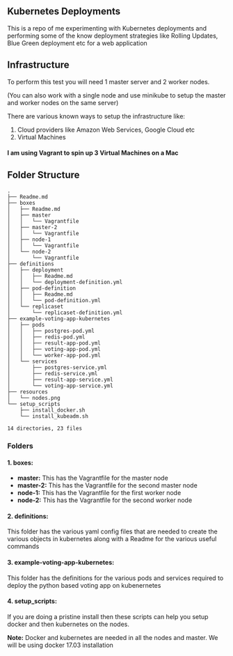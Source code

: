 ## Kubernetes Deployments

This is a repo of me experimenting with Kubernetes deployments and performing some of the know deployment strategies like Rolling Updates, Blue Green deployment etc for a web application

## Infrastructure
To perform this test you will need 1 master server and 2 worker nodes.

(You can also work with a single node and use minikube to setup the master and worker nodes on the same server)

There are various known ways to setup the infrastructure like:
1. Cloud providers like Amazon Web Services, Google Cloud etc
2. Virtual Machines

#### I am using Vagrant to spin up 3 Virtual Machines on a Mac


## Folder Structure

```
.
├── Readme.md
├── boxes
│   ├── Readme.md
│   ├── master
│   │   └── Vagrantfile
│   ├── master-2
│   │   └── Vagrantfile
│   ├── node-1
│   │   └── Vagrantfile
│   └── node-2
│       └── Vagrantfile
├── definitions
│   ├── deployment
│   │   ├── Readme.md
│   │   └── deployment-definition.yml
│   ├── pod-definition
│   │   ├── Readme.md
│   │   └── pod-definition.yml
│   └── replicaset
│       └── replicaset-definition.yml
├── example-voting-app-kubernetes
│   ├── pods
│   │   ├── postgres-pod.yml
│   │   ├── redis-pod.yml
│   │   ├── result-app-pod.yml
│   │   ├── voting-app-pod.yml
│   │   └── worker-app-pod.yml
│   └── services
│       ├── postgres-service.yml
│       ├── redis-service.yml
│       ├── result-app-service.yml
│       └── voting-app-service.yml
├── resources
│   └── nodes.png
└── setup_scripts
    ├── install_docker.sh
    └── install_kubeadm.sh

14 directories, 23 files

```

### Folders
#### 1. boxes:
* **master:** This has the Vagrantfile for the master node
* **master-2:** This has the Vagrantfile for the second master node
* **node-1:** This has the Vagrantfile for the first worker node
* **node-2:** This has the Vagrantfile for the second worker node

#### 2. definitions:
This folder has the various yaml config files that are needed to create the various objects in kubernetes along with a Readme for the various useful commands

#### 3. example-voting-app-kubernetes:
This folder has the definitions for the various pods and services required to deploy the python based voting app on kubenernetes 

#### 4. setup_scripts:
If you are doing a pristine install then these scripts can help you setup docker and then kubernetes on the nodes. 

**Note:** Docker and kubernetes are needed in all the nodes and master. We will be using docker 17.03 installation 
